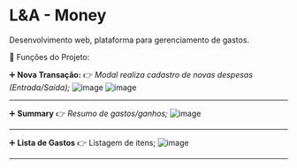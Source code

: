 # L&A - Money
Desenvolvimento web, plataforma para gerenciamento de gastos.

:construction: Funções do Projeto: 

:heavy_plus_sign: **Nova Transação:** :point_right: _Modal realiza cadastro de novas despesas (Entrada/Saída);_ ![image](https://user-images.githubusercontent.com/70518715/211885887-ef4e98ce-6339-45ec-9daa-02832158a057.png)
![image](https://user-images.githubusercontent.com/70518715/211887532-4f21a330-a43d-4daa-a3ea-143e24d5d239.png)

---

:heavy_plus_sign: **Summary** :point_right: _Resumo de gastos/ganhos;_ ![image](https://user-images.githubusercontent.com/70518715/211885746-76544a7c-f7a2-4fc1-ba64-deb70ac1a110.png)

---
:heavy_plus_sign: **Lista de Gastos** :point_right: Listagem de itens; ![image](https://user-images.githubusercontent.com/70518715/211886238-c6917f91-b7ca-4b1f-af26-0bfe6ece451d.png)

---
